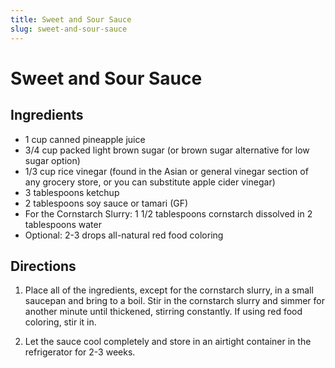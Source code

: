 ```yaml
---
title: Sweet and Sour Sauce
slug: sweet-and-sour-sauce
---
```


# Sweet and Sour Sauce

## Ingredients

- 1 cup canned pineapple juice
- 3/4 cup packed light brown sugar (or brown sugar alternative for low sugar option)
- 1/3 cup rice vinegar (found in the Asian or general vinegar section of any grocery store, or you can substitute apple cider vinegar)
- 3 tablespoons ketchup
- 2 tablespoons soy sauce or tamari (GF)
- For the Cornstarch Slurry: 1 1/2 tablespoons cornstarch dissolved in 2 tablespoons water
- Optional: 2-3 drops all-natural red food coloring

## Directions

1. Place all of the ingredients, except for the cornstarch slurry, in a small saucepan and bring to a boil. Stir in the cornstarch slurry and simmer for another minute until thickened, stirring constantly. If using red food coloring, stir it in.

2. Let the sauce cool completely and store in an airtight container in the refrigerator for 2-3 weeks.